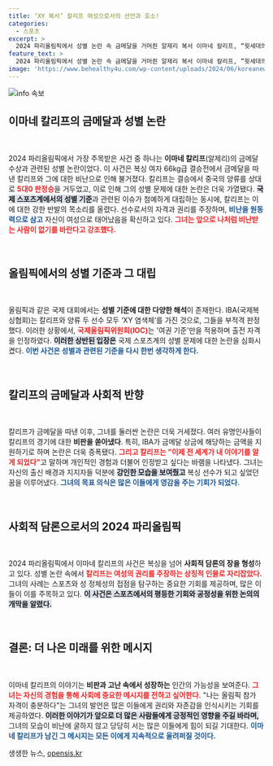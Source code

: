 ```yaml
---
title: ‘XY 복서’ 칼리프 여성으로서의 선언과 호소!
categories:
  - 스포츠
excerpt: >
  2024 파리올림픽에서 성별 논란 속 금메달을 거머쥔 알제리 복서 이마네 칼리프, “윗세대의 비난이 나를 강하게 만들었다”며 반박! 그녀의 도전과 승리는 전 세계에 큰 메시지를 던졌다.
feature_text: >
  2024 파리올림픽에서 성별 논란 속 금메달을 거머쥔 알제리 복서 이마네 칼리프, “윗세대의 비난이 나를 강하게 만들었다”며 반박! 그녀의 도전과 승리는 전 세계에 큰 메시지를 던졌다.
image: 'https://www.behealthy4u.com/wp-content/uploads/2024/06/koreanews.jpg'
---
```


<p><img src="https://www.behealthy4u.com/wp-content/uploads/2024/06/koreanews.jpg" alt="info 속보" /></p>

<h2 data-ke-size="size26">이마네 칼리프의 금메달과 성별 논란</h2>

<p data-ke-size="size16">&nbsp;</p>  

<p>2024 파리올림픽에서 가장 주목받은 사건 중 하나는 <b>이마네 칼리프</b>(알제리)의 금메달 수상과 관련된 성별 논란이었다. 이 사건은 복싱 여자 66kg급 결승전에서 금메달을 따낸 칼리프와 그에 대한 비난으로 인해 불거졌다. 칼리프는 결승에서 중국의 양류를 상대로 <b><span style="color: #ee2323;">5대0 판정승</span></b>을 거두었고, 이로 인해 그의 성별 문제에 대한 논란은 더욱 가열됐다. <b><span style="background-color: #21538527;">국제 스포츠계에서의 성별 기준</span></b>과 관련된 이슈가 첨예하게 대립하는 동시에, 칼리프는 이에 대한 강한 반발의 목소리를 올렸다.  선수로서의 자격과 권리를 주장하며, <b><span style="color: #1a5490;">비난을 원동력으로 삼고</span></b> 자신이 여성으로 태어났음을 확신하고 있다. <b><span style="color: #ee2323;">그녀는 앞으로 나처럼 비난받는 사람이 없기를 바란다고 강조했다.</span></b> </p>

<p data-ke-size="size16">&nbsp;</p>  

<h2 data-ke-size="size26">올림픽에서의 성별 기준과 그 대립</h2>

<p data-ke-size="size16">&nbsp;</p>  

<p>올림픽과 같은 국제 대회에서는 <b>성별 기준에 대한 다양한 해석</b>이 존재한다. IBA(국제복싱협회)는 칼리프와 양류 두 선수 모두 ‘XY 염색체’를 가진 것으로, 그들을 부적격 판정했다. 이러한 상황에서, <b><span style="color: #ee2323;">국제올림픽위원회(IOC)</span></b>는 '여권 기준'만을 적용하며 출전 자격을 인정하였다. <b><span style="background-color: #21538527;">이러한 상반된 입장은</span></b> 국제 스포츠계의 성별 문제에 대한 논란을 심화시켰다. <b><span style="color: #1a5490;">이번 사건은 성별과 관련된 기준을 다시 한번 생각하게 한다.</span></b> </p>

<p data-ke-size="size16">&nbsp;</p>  

<h2 data-ke-size="size26">칼리프의 금메달과 사회적 반향</h2>

<p data-ke-size="size16">&nbsp;</p>  

<p>칼리프가 금메달을 따낸 이후, 그녀를 둘러싼 논란은 더욱 거세졌다. 여러 유명인사들이 칼리프의 경기에 대한 <b>비판을 쏟아냈다</b>. 특히, IBA가 금메달 상금에 해당하는 금액을 지원하기로 하며 논란은 더욱 증폭됐다. <b><span style="color: #ee2323;">그리고 칼리프는 "이제 전 세계가 내 이야기를 알게 되었다"</span></b>고 말하며 개인적인 경험과 더불어 인정받고 싶다는 바램을 나타냈다. 그녀는 자신의 출신 배경과 지지자들 덕분에 <b><span style="background-color: #21538527;">강인한 모습을 보여줬고</span></b> 복싱 선수가 되고 싶었던 꿈을 이루어냈다. <b><span style="color: #1a5490;">그녀의 목표 의식은 많은 이들에게 영감을 주는 기회가 되었다.</span></b> </p>

<p data-ke-size="size16">&nbsp;</p>  

<h2 data-ke-size="size26">사회적 담론으로서의 2024 파리올림픽</h2>

<p data-ke-size="size16">&nbsp;</p>  

<p>2024 파리올림픽에서 이마네 칼리프의 사건은 복싱을 넘어 <b>사회적 담론의 장을 형성</b>하고 있다. 성별 논란 속에서 <b><span style="color: #ee2323;">칼리프는 여성의 권리를 주장하는 상징적 인물로 자리잡았다.</span></b> 그녀의 사례는 스포츠와 성 정체성의 접점을 탐구하는 중요한 기회를 제공하며, 많은 이들이 이를 주목하고 있다. <b><span style="background-color: #21538527;">이 사건은 스포츠에서의 평등한 기회와 공정성을 위한 논의의 개막을 알렸다.</span></b> </p>

<p data-ke-size="size16">&nbsp;</p>  

<h2 data-ke-size="size26">결론: 더 나은 미래를 위한 메시지</h2>

<p data-ke-size="size16">&nbsp;</p>  

<p>이마네 칼리프의 이야기는 <b>비판과 고난 속에서 성장하는</b> 인간의 가능성을 보여준다. <b><span style="color: #ee2323;">그녀는 자신의 경험을 통해 사회에 중요한 메시지를 전하고 싶어한다.</span></b> "나는 올림픽 참가 자격이 충분하다"는 그녀의 발언은 많은 이들에게 권리와 자존감을 인식시키는 기회를 제공하였다. <b><span style="background-color: #21538527;">이러한 이야기가 앞으로 더 많은 사람들에게 긍정적인 영향을 주길 바라며,</span></b> 그녀의 모습이 비난에 굴하지 않고 당당히 서는 많은 이들에게 힘이 되길 기대한다. <b><span style="color: #1a5490;">이마네 칼리프가 남긴 그 메시지는 모든 이에게 지속적으로 울려퍼질 것이다.</span></b> </p>
생생한 뉴스, <a href="https://opensis.kr" rel="dofollow">opensis.kr</a>


